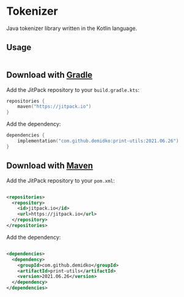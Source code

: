 # Tokenizer

Java tokenizer library written in the Kotlin language.

## Usage

```kotlin

```

## Download with [Gradle](https://gradle.org/)

Add the JitPack repository to your `build.gradle.kts`:

```kotlin
repositories {
    maven("https://jitpack.io")
}
```

Add the dependency:

```kotlin
dependencies {
    implementation("com.github.demidko:print-utils:2021.06.26")
}
```

## Download with [Maven](https://maven.apache.org/)

Add the JitPack repository to your `pom.xml`:

```xml

<repositories>
  <repository>
    <id>jitpack.io</id>
    <url>https://jitpack.io</url>
  </repository>
</repositories>
```

Add the dependency:

```xml

<dependencies>
  <dependency>
    <groupId>com.github.demidko</groupId>
    <artifactId>print-utils</artifactId>
    <version>2021.06.26</version>
  </dependency>
</dependencies>
```






